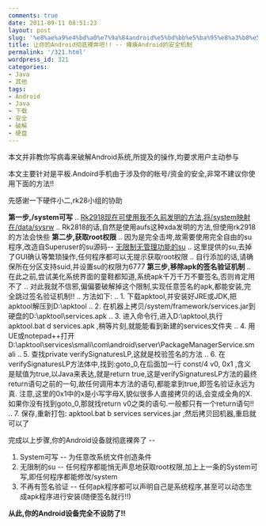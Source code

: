 ```yaml
---
comments: true
date: 2011-09-11 08:51:23
layout: post
slug: '%e8%ae%a9%e4%bd%a0%e7%9a%84android%e5%bd%bb%e5%ba%95%e8%a3%b8%e5%a5%94%e5%90%a7-%e5%87%bb%e5%9e%ae%e5%85%b6%e7%9a%84%e5%ae%89%e5%85%a8%e6%9c%ba%e5%88%b6'
title: 让你的Android彻底裸奔吧!! -- 瘫痪Android的安全机制
permalink: '/321.html'
wordpress_id: 321
categories:
- Java
- 其他
tags:
- Android
- Java
- 下载
- 安全
- 破解
- 硬盘
---
```


本文并非教你写病毒来破解Android系统,所提及的操作,均要求用户主动参与

本文主要针对是平板.Andoird手机由于涉及你的帐号/资金的安全,非常不建议你使用下面的方法!!

先感谢一下硬件小二,rk28小组的协助

**第一步,/system可写**
..  [Rk2918现在可使用我不久前发明的方法,将/system映射在/data/sysrw](http://wendal.net/320.html)
..  Rk2818的话,自然是使用aufs这种xda发明的方法,但使用rk2918的方法会快些
**第二步,获取root权限**
..   因为是完全击垮,故需要使用完全自由的su程序,改造自Superuser的su源码-- [无限制无管理功能的su](https://github.com/wendal/android_su)
..   这里提供的su,去掉了GUI确认等繁琐操作,任何程序都可以无提示获取root权限
..   自行添加的话,请确保所在分区支持suid,并设置su的权限为6777
**第三步,移除apk的签名验证机制**
..  在此之前,尝试美化系统界面的童鞋都知道,系统apk千万千万不要签名,否则肯定用不了
..  对此我就不信邪,偏偏要破解掉这个限制,实现任意签名的apk,都能安装,完全跳过签名验证机制!!
..  方法如下:
..    1. 下载apktool,并安装好JRE或JDK,把apktool解压到D:\apktool
..    2. 在机器上拷贝/system/framework/services.jar到硬盘的D:\apktool\services.apk
..    3. 进入命令行,进入D:\apktool,执行 apktool.bat d services.apk ,稍等片刻,就能能看到新建的services文件夹
..    4. 用UE或notepad++打开D:\apktool\services\smali\com\android\server\PackageManagerService.smali
..    5. 查找private verifySignaturesLP,这就是校验签名的方法
..    6. 在verifySignaturesLP方法体中,找到:goto_0,在后面加一行 const/4 v0, 0x1        ,含义是赋值为true,以Java来表达,就是return true,这是verifySignaturesLP方法的最终return语句之前的一句,故任何调用本方法的语句,都能拿到true,即签名验证永远为真. 注意,这里的0x1中的x是小写字母X,貌似很多人直接拷贝的话,会变成全角的X.如果你没有找到goto_0,那就找return v0之类的语句.一般都只有一个return语句!!
..    7. 保存,重新打包: apktool.bat b services services.jar ,然后拷贝回机器,重启就可以了


完成以上步骤,你的Android设备就彻底裸奔了 -- 
1. System可写 -- 为任意改系统文件创造条件
2. 无限制的su -- 任何程序都能悄无声息地获取root权限,加上上一条的System可写,即任何程序都能修改/system
3. 不再有签名验证 -- 任何apk程序都可以声明自己是系统程序,甚至可以动态生成apk程序进行安装(随便签名就行!!)

**从此,你的Android设备完全不设防了!!**
